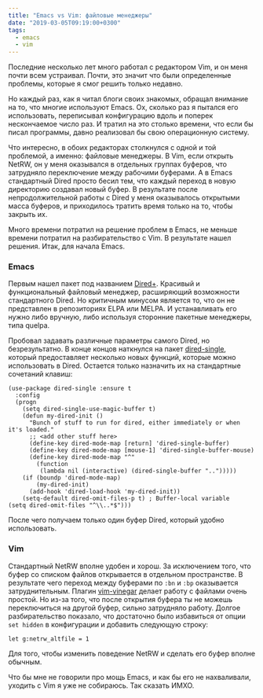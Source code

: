 ```yaml
---
title: "Emacs vs Vim: файловые менеджеры"
date: "2019-03-05T09:19:00+0300"
tags:
  - emacs
  - vim
---
```

Последние несколько лет много работал с редактором Vim, и он меня почти всем устраивал. Почти, это значит что были определенные проблемы, которые я смог решить только недавно.

Но каждый раз, как я читал блоги своих знакомых, обращал внимание на то, что многие используют Emacs. Ох, сколько раз я пытался его использовать, переписывал конфигурацию вдоль и поперек нескончаемое число раз. И тратил на это столько времени, что если бы писал программы, давно реализовал бы свою операционную систему.

Что интересно, в обоих редакторах столкнулся с одной и той проблемой, а именно: файловые менеджеры. В Vim, если открыть NetRW, он у меня оказывался в отдельных группах буферов, что затрудняло переключение между рабочими буферами. А в Emacs стандартный Dired просто бесил тем, что каждый переход в новую директорию создавал новый буфер. В результате после непродолжительной работы с Dired у меня оказывалось открытыми масса буферов, и приходилось тратить время только на то, чтобы закрыть их.

Много времени потратил на решение проблем в Emacs, не меньше времени потратил на разбирательство с Vim. В результате нашел решения. Итак, для начала Emacs.

### Emacs

Первым нашел пакет под названием [Dired+](https://www.emacswiki.org/emacs/DiredPlus). Красивый и функциональный файловый менеджер, расширяющий возможности стандартного Dired. Но критичным минусом является то, что он не представлен в репозиториях ELPA или MELPA. И устанавливать его нужно либо вручную, либо используя сторонние пакетные менеджеры, типа quelpa.

Пробовал задавать различные параметры самого Dired, но безрезультатно. В конце концов наткнулся на пакет [dired-single](https://melpa.org/#/dired-single), который предоставляет несколько новых функций, которые можно использовать в Dired. Остается только назначить их на стандартные сочетаний клавиш:

    (use-package dired-single :ensure t
      :config
      (progn
        (setq dired-single-use-magic-buffer t)
        (defun my-dired-init ()
          "Bunch of stuff to run for dired, either immediately or when it's loaded."
          ;; <add other stuff here>
          (define-key dired-mode-map [return] 'dired-single-buffer)
          (define-key dired-mode-map [mouse-1] 'dired-single-buffer-mouse)
          (define-key dired-mode-map "^"
            (function
             (lambda nil (interactive) (dired-single-buffer "..")))))
        (if (boundp 'dired-mode-map)
            (my-dired-init)
          (add-hook 'dired-load-hook 'my-dired-init))
        (setq-default dired-omit-files-p t) ; Buffer-local variable
    (setq dired-omit-files "^\\..*$")))

После чего получаем только один буфер Dired, который удобно использовать.

### Vim

Стандартный NetRW вполне удобен и хорош. За исключением того, что буфер со списком файлов открывается в отдельном пространстве. В результате чего переход между буферами по `:bn` и `:bp` оказывается затруднительным. Плагин [vim-vinegar](https://github.com/tpope/vim-vinegar) делает работу с файлами очень простой. Но из-за того, что после открытия буфера ты не можешь переключиться на другой буфер, сильно затрудняло работу. Долгое разбирательство показало, что достаточно было избавиться от опции `set hidden` в конфигурации и добавить следующую строку:

    let g:netrw_altfile = 1

Для того, чтобы изменить поведение NetRW и сделать его буфер вполне обычным.

Что бы мне не говорили про мощь Emacs, и как бы его не нахваливали, уходить с Vim я уже не собираюсь. Так сказать ИМХО.
